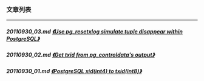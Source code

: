 ### 文章列表  
----  
##### 20110930_03.md   [《Use pg_resetxlog simulate tuple disappear within PostgreSQL》](20110930_03.md)  
##### 20110930_02.md   [《Get txid from pg_controldata's output》](20110930_02.md)  
##### 20110930_01.md   [《PostgreSQL xid(int4) to txid(int8)》](20110930_01.md)  
